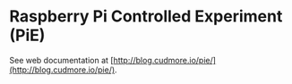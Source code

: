 # Raspberry Pi Controlled Experiment (PiE)

See web documentation at [http://blog.cudmore.io/pie/](http://blog.cudmore.io/pie/).
